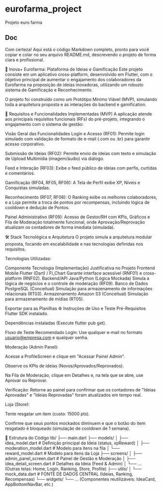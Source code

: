 # eurofarma_project

Projeto euro farma
## Doc

Com certeza! Aqui está o código Markdown completo, pronto para você copiar e colar no seu arquivo README.md, descrevendo o projeto de forma clara e profissional.

🚀 Inova+ Eurofarma: Plataforma de Ideias e Gamificação
Este projeto consiste em um aplicativo cross-platform, desenvolvido em Flutter, com o objetivo principal de aumentar o engajamento dos colaboradores da Eurofarma na proposição de ideias inovadoras, utilizando um robusto sistema de Gamificação e Reconhecimento.

O projeto foi construído como um Protótipo Mínimo Viável (MVP), simulando toda a arquitetura proposta e as interações do backend e gamification.

🎯 Requisitos e Funcionalidades Implementadas (MVP)
A aplicação atende aos principais requisitos funcionais (RFs) do pré-projeto, integrando o engajamento com o sistema de gestão:

Visão Geral das Funcionalidades
Login e Acesso (RF01): Permite login simulado com validação de formato de e-mail (.com ou .br) para garantir acesso corporativo.

Submissão de Ideias (RF02): Permite envio de ideias com texto e simulação de Upload Multimídia (imagem/áudio) via diálogo.

Feed e Interação (RF03): Exibe o feed público de ideias com perfis, curtidas e comentários.

Gamificação (RF04, RF05, RF06): A Tela de Perfil exibe XP, Níveis e Conquistas simuladas.

Reconhecimento (RF07, RF08): O Ranking exibe os melhores colaboradores, e a Loja permite a troca de pontos por recompensas, incluindo lógica de cooldown e dedução de Pontos.

Painel Administrativo (RF09): Acesso de Gestor/RH com KPIs, Gráficos e Fila de Moderação totalmente funcional, onde Aprovação/Reprovação atualizam os contadores de forma imediata (simulada).

🛠️ Stack Tecnológica e Arquitetura
O projeto simula a arquitetura modular proposta, focando em escalabilidade e nas tecnologias definidas nos requisitos.

Tecnologias Utilizadas:

Componente	Tecnologia (Implementação)	Justificativa no Projeto
Frontend Mobile	Flutter (Dart) / Fl_Chart	Garante interface acessível (RNF01) e cross-platform (RNF02).
Backend/API	Java/Python (Lógica Mockada)	Simula a lógica de negócios e o controle de moderação (RF09).
Banco de Dados	PostgreSQL (Conceitual)	Simulação para armazenamento de informações relacionais (RT03).
Armazenamento	Amazon S3 (Conceitual)	Simulação para armazenamento de mídias (RT05).

Exportar para as Planilhas
⚙️ Instruções de Uso e Teste
Pré-Requisitos
Flutter SDK instalado.

Dependências instaladas (Execute flutter pub get).

Fluxo de Teste Recomendado
Login: Use qualquer e-mail no formato usuario@empresa.com e qualquer senha.

Moderação (Admin Panel):

Acesse a ProfileScreen e clique em "Acessar Painel Admin".

Observe os KPIs de ideias (Novos/Aprovados/Reprovados).

Na Fila de Moderação, clique em Detalhes e, na tela que se abre, use Aprovar ou Reprovar.

Verificação: Retorne ao painel para confirmar que os contadores de "Ideias Aprovadas" e "Ideias Reprovadas" foram atualizados em tempo real.

Loja (Store):

Tente resgatar um item (custo: 15000 pts).

Confirme que seus pontos mockados diminuem e que o botão do item resgatado é bloqueado (simulação de cooldown de 1 semana).

📂 Estrutura do Código
lib/
├── main.dart
├── models/
│   ├── idea_model.dart       # Definição principal da Ideia (status, xpReward)
│   ├── moderation_model.dart # Modelo para itens na fila
│   └── reward_model.dart     # Modelo para itens da Loja
├── screens/
│   ├── admin_panel_screen.dart # Painel de Gestão e Moderação
│   ├── idea_detail_screen.dart # Detalhes da Ideia (Feed & Admin)
│   └── ... (Outras telas: Home, Login, Ranking, Store, Profile)
├── utils/
│   └── mock_data.dart          # FONTE DE DADOS CENTRAL (Ideias, Ranking, Recompensas)
└── widgets/
    └── ... (Componentes reutilizáveis: IdeaCard, AppBottomNavBar, etc.)